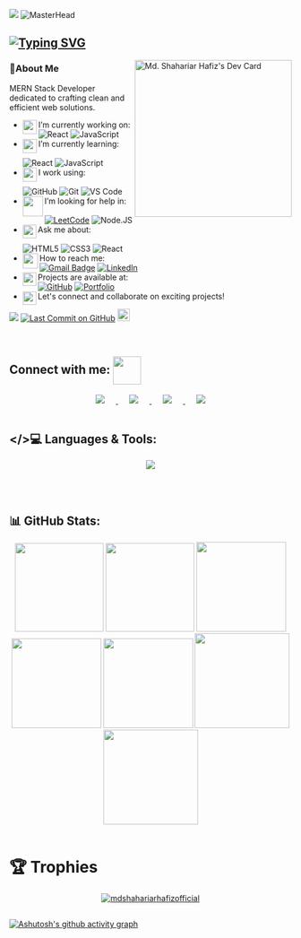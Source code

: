 ![](https://komarev.com/ghpvc/?username=mdshahariarhafizofficial&color=blue&style=plastic&label=Profile+Views)
![MasterHead](https://repository-images.githubusercontent.com/588181932/e36ec678-7984-4cdd-8e4c-a3932772ff8e)

## [![Typing SVG](https://readme-typing-svg.herokuapp.com?font=Fira+Code&size=30&pause=600&color=FFA500&center=true&vCenter=true&width=1000&height=80&lines=Hi+👋,+I'm+Md.+Shahariar+Hafiz;A+MERN+STACK+WEB+DEVELOPER)](https://git.io/typing-svg)

<!-- DevCard Right Side -->
<a href="https://app.daily.dev/mdshahariarhafizofficial"><img align="right" src="https://api.daily.dev/devcards/v2/IXQGNp9js3DNgo0307NGO.png?type=default&r=puy" width="280" alt="Md. Shahariar Hafiz's Dev Card"/></a>

### 💫About Me

MERN Stack Developer dedicated to crafting clean and efficient web solutions.

- <img align='left' src="https://github.com/UjjwalSaini07/UjjwalSaini07/blob/main/Assets_Used/Gifs/Port_Laptop.gif?term=work&page=1&position=2&origin=search&related_id=17438221" width="25">I’m currently working on: <br> 
![React](https://img.shields.io/badge/-React-3b2e5a?style=plastic&logo=react)
![JavaScript](https://img.shields.io/badge/-JavaScript-%23F7DF1C?style=plastic&logo=javascript&logoColor=000000&labelColor=%23F7DF1C&color=%23FFCE5A)
- <img align='left' src="https://github.com/UjjwalSaini07/UjjwalSaini07/blob/main/Assets_Used/Gifs/Port_EyeFlikiring.gif" width="25">I’m currently learning: <br>  
![React](https://img.shields.io/badge/-React-3b2e5a?style=plastic&logo=react)
![JavaScript](https://img.shields.io/badge/-JavaScript-%23F7DF1C?style=plastic&logo=javascript&logoColor=000000&labelColor=%23F7DF1C&color=%23FFCE5A)
- <img align='left' src="https://github.com/UjjwalSaini07/UjjwalSaini07/blob/main/Assets_Used/Gifs/Port_AngerVolcano.gif" width="25">I work using: <br>  
![GitHub](https://img.shields.io/badge/-GitHub-181717?style=plastic&logo=github)
![Git](https://img.shields.io/badge/-Git-black?style=plastic&logo=git)
![VS Code](https://img.shields.io/badge/-VSCode-%23007ACC?style=plastic&logo=visual-studio-code)
- <img align='left' src="https://github.com/UjjwalSaini07/UjjwalSaini07/blob/main/Assets_Used/Gifs/Port_HandShake.gif" width="36">I’m looking for help in: <br>  
[![LeetCode](https://img.shields.io/badge/LeetCode-000000?style=flat-square&logo=LeetCode&logoColor=#d16c06)](https://leetcode.com/u/UjjwalSaini07/)
![Node.JS](https://img.shields.io/badge/-Node.JS-black?style=plastic&logo=Node.js)
- <img align='left' src="https://github.com/UjjwalSaini07/UjjwalSaini07/blob/main/Assets_Used/Gifs/Port_ShowingAnger.gif" width="24">Ask me about: <br>  
![HTML5](https://img.shields.io/badge/-HTML5-%23E44D27?style=flat&logo=html5&logoColor=ffffff)
![CSS3](https://img.shields.io/badge/-CSS3-%231572B6?style=flat&logo=css3)
![React](https://img.shields.io/badge/-React-3b2e5a?style=plastic&logo=react)
- <img align='left' src="https://github.com/UjjwalSaini07/UjjwalSaini07/blob/main/Assets_Used/Gifs/Port_Msg.gif" width="27">How to reach me: <br> 
[![Gmail Badge](https://img.shields.io/badge/-ShahariarHafiz-c14438?style=plastic&logo=Gmail&logoColor=white)](https://mail.google.com/mail/?view=cm&to=shahariar.works@gmail.com&su=Feedback&body=Hello,%20I%20would%20like%20to%20contact%20you.)
[![LinkedIn](https://img.shields.io/badge/LinkedIn-0A66C2?style=plastic&logo=linkedin&logoColor=white)](https://www.linkedin.com/in/)
- <img align='left' src="https://github.com/UjjwalSaini07/UjjwalSaini07/blob/main/Assets_Used/Gifs/Port_Laptop.gif" width="24">Projects are available at: <br> 
  [![GitHub](https://img.shields.io/badge/github-%23121011.svg?style=flat-square&logo=github&logoColor=white)](https://github.com/mdshahariarhafizofficial)
  [![Portfolio](https://img.shields.io/badge/Portfolio-%23000000.svg?style=flat-square&logo=firefox&logoColor=#FF7139)](https://shahariar-hafiz.netlify.app/)
- <img align='left' src="https://github.com/UjjwalSaini07/UjjwalSaini07/blob/main/Assets_Used/Gifs/Port_ThumbUp.gif" width="24"> Let's connect and collaborate on exciting projects!




![](https://visitor-badge.glitch.me/badge?page_id=mdshahariarhafizofficial.mdshahariarhafizofficial07&right_color=yellow&left_text=Visits)
[![Last Commit on GitHub](https://img.shields.io/badge/last%20commit-Pending-red)](https://github.com/mdshahariarhafizofficial) 
<a href="https://github.com/mdshahariarhafizofficial">
    <img src="https://img.shields.io/github/followers/mdshahariarhafizofficial?label=follow&style=social" height="22" title="Follow me" alt="GitHub">
</a>

<br>

## Connect with me: <img align='center' src="https://github.com/UjjwalSaini07/UjjwalSaini07/blob/main/Assets_Used/Gifs/Port_HandShake.gif" width="50">

<div align="center">

  <a href="https://discord.com/users/1111635073326923816" target="_blank">
    <img src="https://skillicons.dev/icons?i=discord" style="margin: 0 20px;" />
  </a>

  <a href="https://linkedin.com/in/devshahariarhafiz" target="_blank">
    <img src="https://skillicons.dev/icons?i=linkedin" style="margin: 0 20px;" />
  </a>

  <a href="mailto:shahariar.works@gmail.com" target="_blank">
    <img src="https://skillicons.dev/icons?i=gmail" style="margin: 0 20px;" />
  </a>

  <a href="https://wa.me/01748630374" target="_blank">
    <img src="https://skills.syvixor.com/api/icons?i=whatsapp" style="margin: 0 20px;" />
  </a>

</div>

<br>

## </>💻 Languages & Tools:

<div align="center">

<a href="#" target="_blank">
<!-- <img src="https://skillicons.dev/icons?i=html,css,javascript,bootstrap,react,nodejs,express,npm,materialui,tailwind,vite,mongodb,next,postman,java,py,wordpress,vercel,netlify,firebase,git,github,figma,vscode" /> -->
<img src="https://skills.syvixor.com/api/icons?i=html,css3,javascript,bootstrap,react,nodejs,express,npm,tailwind,vite,mongodb,nextjs,postman,java,python,wordpress,vercel,netlify,firebase,jwt,git,github,figma,vscode" />
</a>

</div>

<br><br>
## 📊 GitHub Stats:

<div align="center">

<img height="158em" src="https://github-profile-summary-cards.vercel.app/api/cards/profile-details?username=mdshahariarhafizofficial&theme=highcontrast">
<img height="158em" src="https://github-profile-summary-cards.vercel.app/api/cards/stats?username=mdshahariarhafizofficial&theme=highcontrast">
<img height="160em" src="https://github-profile-summary-cards.vercel.app/api/cards/repos-per-language?username=mdshahariarhafizofficial&theme=highcontrast">
<img height="160em" src="https://github-profile-summary-cards.vercel.app/api/cards/most-commit-language?username=mdshahariarhafizofficial&theme=highcontrast">
<img height="160em" src="https://github-profile-summary-cards.vercel.app/api/cards/productive-time?username=mdshahariarhafizofficial&theme=highcontrast&utcOffset=8">
<img height="169em" src="https://github-readme-stats.vercel.app/api?username=mdshahariarhafizofficial&theme=highcontrast&hide_border=false&include_all_commits=false&count_private=false">
<img height="169em" src="https://github-readme-streak-stats.herokuapp.com?user=mdshahariarhafizofficial&theme=highcontrast">

</div><br>


# 🏆 Trophies

<div align="center">
  <p align="center"> <a href="https://github.com/ryo-ma/github-profile-trophy"><img src="https://github-profile-trophy.vercel.app/?username=mdshahariarhafizofficial&theme=juicyfresh&no-bg=true&no-frame=true" alt="mdshahariarhafizofficial" /></a> </p>
</div>

## <div></div>

[![Ashutosh's github activity graph](https://github-readme-activity-graph.vercel.app/graph?username=mdshahariarhafizofficial&bg_color=000000&color=ffd500&line=fff700&point=ffffff&area=true&hide_border=true)](https://github.com/ashutosh00710/github-readme-activity-graph)
